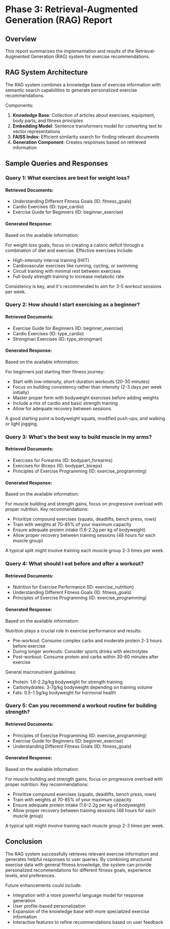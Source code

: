 # Phase 3: Retrieval-Augmented Generation (RAG) Report

## Overview

This report summarizes the implementation and results of the Retrieval-Augmented Generation (RAG) system for exercise recommendations.

## RAG System Architecture

The RAG system combines a knowledge base of exercise information with semantic search capabilities to generate personalized exercise recommendations.

Components:
1. **Knowledge Base**: Collection of articles about exercises, equipment, body parts, and fitness principles
2. **Embedding Model**: Sentence transformers model for converting text to vector representations
3. **FAISS Index**: Efficient similarity search for finding relevant documents
4. **Generation Component**: Creates responses based on retrieved information

## Sample Queries and Responses

### Query 1: What exercises are best for weight loss?

#### Retrieved Documents:
- Understanding Different Fitness Goals (ID: fitness_goals)
- Cardio Exercises (ID: type_cardio)
- Exercise Guide for Beginners (ID: beginner_exercise)

#### Generated Response:
Based on the available information:

For weight loss goals, focus on creating a caloric deficit through a combination of diet and exercise. Effective exercises include:
- High-intensity interval training (HIIT)
- Cardiovascular exercises like running, cycling, or swimming
- Circuit training with minimal rest between exercises
- Full-body strength training to increase metabolic rate

Consistency is key, and it's recommended to aim for 3-5 workout sessions per week.

### Query 2: How should I start exercising as a beginner?

#### Retrieved Documents:
- Exercise Guide for Beginners (ID: beginner_exercise)
- Cardio Exercises (ID: type_cardio)
- Strongman Exercises (ID: type_strongman)

#### Generated Response:
Based on the available information:

For beginners just starting their fitness journey:
- Start with low-intensity, short-duration workouts (20-30 minutes)
- Focus on building consistency rather than intensity (2-3 days per week initially)
- Master proper form with bodyweight exercises before adding weights
- Include a mix of cardio and basic strength training
- Allow for adequate recovery between sessions

A good starting point is bodyweight squats, modified push-ups, and walking or light jogging.

### Query 3: What's the best way to build muscle in my arms?

#### Retrieved Documents:
- Exercises for Forearms (ID: bodypart_forearms)
- Exercises for Biceps (ID: bodypart_biceps)
- Principles of Exercise Programming (ID: exercise_programming)

#### Generated Response:
Based on the available information:

For muscle building and strength gains, focus on progressive overload with proper nutrition. Key recommendations:
- Prioritize compound exercises (squats, deadlifts, bench press, rows)
- Train with weights at 70-85% of your maximum capacity
- Ensure adequate protein intake (1.6-2.2g per kg of bodyweight)
- Allow proper recovery between training sessions (48 hours for each muscle group)

A typical split might involve training each muscle group 2-3 times per week.

### Query 4: What should I eat before and after a workout?

#### Retrieved Documents:
- Nutrition for Exercise Performance (ID: exercise_nutrition)
- Understanding Different Fitness Goals (ID: fitness_goals)
- Principles of Exercise Programming (ID: exercise_programming)

#### Generated Response:
Based on the available information:

Nutrition plays a crucial role in exercise performance and results:
- Pre-workout: Consume complex carbs and moderate protein 2-3 hours before exercise
- During longer workouts: Consider sports drinks with electrolytes
- Post-workout: Consume protein and carbs within 30-60 minutes after exercise

General macronutrient guidelines:
- Protein: 1.6-2.2g/kg bodyweight for strength training
- Carbohydrates: 3-7g/kg bodyweight depending on training volume
- Fats: 0.5-1.5g/kg bodyweight for hormonal health

### Query 5: Can you recommend a workout routine for building strength?

#### Retrieved Documents:
- Principles of Exercise Programming (ID: exercise_programming)
- Exercise Guide for Beginners (ID: beginner_exercise)
- Understanding Different Fitness Goals (ID: fitness_goals)

#### Generated Response:
Based on the available information:

For muscle building and strength gains, focus on progressive overload with proper nutrition. Key recommendations:
- Prioritize compound exercises (squats, deadlifts, bench press, rows)
- Train with weights at 70-85% of your maximum capacity
- Ensure adequate protein intake (1.6-2.2g per kg of bodyweight)
- Allow proper recovery between training sessions (48 hours for each muscle group)

A typical split might involve training each muscle group 2-3 times per week.

## Conclusion

The RAG system successfully retrieves relevant exercise information and generates helpful responses to user queries. By combining structured exercise data with general fitness knowledge, the system can provide personalized recommendations for different fitness goals, experience levels, and preferences.

Future enhancements could include:
- Integration with a more powerful language model for response generation
- User profile-based personalization
- Expansion of the knowledge base with more specialized exercise information
- Interactive features to refine recommendations based on user feedback
